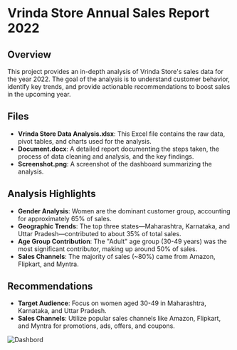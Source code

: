 # Vrinda Store Annual Sales Report 2022

## Overview
This project provides an in-depth analysis of Vrinda Store's sales data for the year 2022. The goal of the analysis is to understand customer behavior, identify key trends, and provide actionable recommendations to boost sales in the upcoming year.

## Files
- **Vrinda Store Data Analysis.xlsx**: This Excel file contains the raw data, pivot tables, and charts used for the analysis.
- **Document.docx**: A detailed report documenting the steps taken, the process of data cleaning and analysis, and the key findings.
- **Screenshot.png**: A screenshot of the dashboard summarizing the analysis.

## Analysis Highlights
- **Gender Analysis**: Women are the dominant customer group, accounting for approximately 65% of sales.
- **Geographic Trends**: The top three states—Maharashtra, Karnataka, and Uttar Pradesh—contributed to about 35% of total sales.
- **Age Group Contribution**: The "Adult" age group (30-49 years) was the most significant contributor, making up around 50% of sales.
- **Sales Channels**: The majority of sales (~80%) came from Amazon, Flipkart, and Myntra.

## Recommendations
- **Target Audience**: Focus on women aged 30-49 in Maharashtra, Karnataka, and Uttar Pradesh.
- **Sales Channels**: Utilize popular sales channels like Amazon, Flipkart, and Myntra for promotions, ads, offers, and coupons.

![Dashbord](https://github.com/user-attachments/assets/20feb10c-3753-422b-a753-d8c005274e56)


